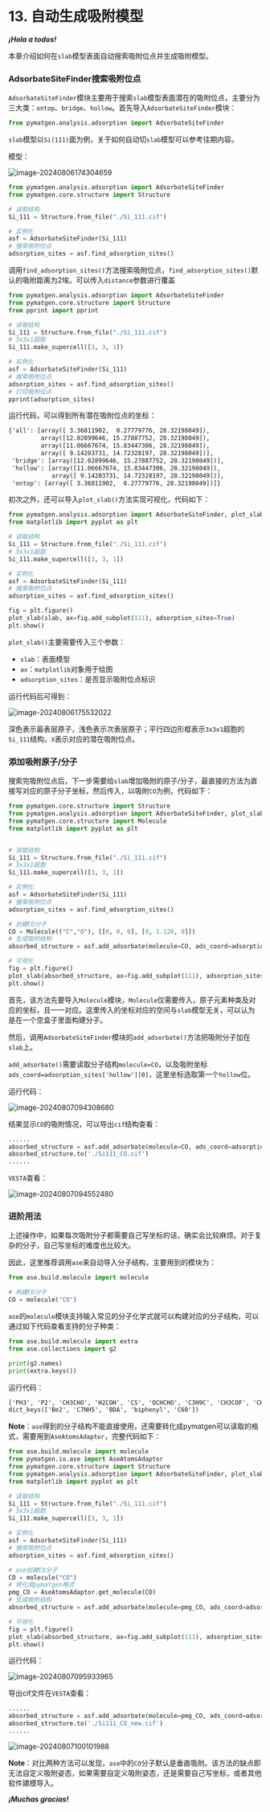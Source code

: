 # 13. 自动生成吸附模型

 ***¡Hola a todos!***

本章介绍如何在`slab`模型表面自动搜索吸附位点并生成吸附模型。

### AdsorbateSiteFinder搜索吸附位点

`AdsorbateSiteFinder`模块主要用于搜索`slab`模型表面潜在的吸附位点，主要分为三大类：`ontop`、`bridge`、`hollow`。首先导入`AdsorbateSiteFinder`模块：

```python
from pymatgen.analysis.adsorption import AdsorbateSiteFinder
```

`slab`模型以`Si(111)`面为例，关于如何自动切`slab`模型可以参考往期内容。

模型：

![image-20240806174304659](assets/image-20240806174304659-20241009173500-nfh40p4.png)

```python
from pymatgen.analysis.adsorption import AdsorbateSiteFinder
from pymatgen.core.structure import Structure

# 读取结构
Si_111 = Structure.from_file("./Si_111.cif")

# 实例化
asf = AdsorbateSiteFinder(Si_111)
# 搜索吸附位点
adsorption_sites = asf.find_adsorption_sites()
```

调用`find_adsorption_sites()`方法搜索吸附位点，`find_adsorption_sites()`默认的吸附距离为2埃。可以传入`distance`参数进行覆盖

```python
from pymatgen.analysis.adsorption import AdsorbateSiteFinder
from pymatgen.core.structure import Structure
from pprint import pprint

# 读取结构
Si_111 = Structure.from_file("./Si_111.cif")
# 3x3x1超胞
Si_111.make_supercell([3, 3, 1])

# 实例化
asf = AdsorbateSiteFinder(Si_111)
# 搜索吸附位点
adsorption_sites = asf.find_adsorption_sites()
# 打印吸附位点
pprint(adsorption_sites)
```

运行代码，可以得到所有潜在吸附位点的坐标：

```tex
{'all': [array([ 3.36811902,  0.27779776, 28.32198049]),
         array([12.02899646, 15.27887752, 28.32198049]),
         array([11.06667674, 15.83447306, 28.32198049]),
         array([ 9.14203731, 14.72328197, 28.32198049])],
 'bridge': [array([12.02899646, 15.27887752, 28.32198049])],
 'hollow': [array([11.06667674, 15.83447306, 28.32198049]),
            array([ 9.14203731, 14.72328197, 28.32198049])],
 'ontop': [array([ 3.36811902,  0.27779776, 28.32198049])]}
```

初次之外，还可以导入`plot_slab()`方法实现可视化，代码如下：

```python
from pymatgen.analysis.adsorption import AdsorbateSiteFinder, plot_slab	
from matplotlib import pyplot as plt

# 读取结构
Si_111 = Structure.from_file("./Si_111.cif")
# 3x3x1超胞
Si_111.make_supercell([3, 3, 1])

# 实例化
asf = AdsorbateSiteFinder(Si_111)
# 搜索吸附位点
adsorption_sites = asf.find_adsorption_sites()

fig = plt.figure()
plot_slab(slab, ax=fig.add_subplot(111), adsorption_sites=True)
plt.show()
```

`plot_slab()`主要需要传入三个参数：

- `slab`：表面模型
- `ax`：`matplotlib`对象用于绘图
- `adsorption_sites`：是否显示吸附位点标识

运行代码后可得到：

![image-20240806175532022](assets/image-20240806175532022-20241009173500-hlsmu57.png)

深色表示最表层原子，浅色表示次表层原子；平行四边形框表示`3x3x1`超胞的`Si_111`结构，`X`表示对应的潜在吸附位点。

### 添加吸附原子/分子

搜索完吸附位点后，下一步需要给`slab`增加吸附的原子/分子，最直接的方法为直接写对应的原子分子坐标，然后传入，以吸附`CO`为例，代码如下：

```python
from pymatgen.core.structure import Structure
from pymatgen.analysis.adsorption import AdsorbateSiteFinder, plot_slab
from pymatgen.core.structure import Molecule
from matplotlib import pyplot as plt


# 读取结构
Si_111 = Structure.from_file("./Si_111.cif")
# 3x3x1超胞
Si_111.make_supercell([3, 3, 1])

# 实例化
asf = AdsorbateSiteFinder(Si_111)
# 搜索吸附位点
adsorption_sites = asf.find_adsorption_sites()

# 创建CO分子
CO = Molecule(("C","O"), [[0, 0, 0], [0, 1.128, 0]])
# 生成吸附结构
absorbed_structure = asf.add_adsorbate(molecule=CO, ads_coord=adsorption_sites['hollow'][0])

# 可视化
fig = plt.figure()
plot_slab(absorbed_structure, ax=fig.add_subplot(111), adsorption_sites=False)
plt.show()
```

首先，该方法先要导入`Molecule`模块，`Molecule`仅需要传入，原子元素种类及对应的坐标，且一一对应。这里传入的坐标对应的空间与`slab`模型无关，可以认为是在一个空盒子里面构建分子。

然后，调用`AdsorbateSiteFinder`模块的`add_adsorbate()`方法把吸附分子加在`slab`上。

`add_adsorbate()`需要读取分子结构`molecule=CO`，以及吸附坐标`ads_coord=adsorption_sites['hollow'][0]`，这里坐标选取第一个`hollow`位。

运行代码：

![image-20240807094308680](assets/image-20240807094308680-20241009173500-ngjbhfn.png)

结果显示`CO`的吸附情况，可以导出`cif`结构查看：

```python
......
absorbed_structure = asf.add_adsorbate(molecule=CO, ads_coord=adsorption_sites['hollow'][0])
absorbed_structure.to('./Si111_CO.cif')
......
```

`VESTA`查看：

![image-20240807094552480](assets/image-20240807094552480-20241009173500-zrraivb.png)

### 进阶用法

上述操作中，如果每次吸附分子都需要自己写坐标的话，确实会比较麻烦。对于复杂的分子，自己写坐标的难度也比较大。

因此，这里推荐调用`ase`来自动导入分子结构，主要用到的模块为：

```python
from ase.build.molecule import molecule

# 构建CO分子
CO = molecule("CO")
```

`ase`的`molecule`模块支持输入常见的分子化学式就可以构建对应的分子结构，可以通过如下代码查看支持的分子种类：

```python
from ase.build.molecule import extra
from ase.collections import g2

print(g2.names)
print(extra.keys())
```

运行代码：

```tex
['PH3', 'P2', 'CH3CHO', 'H2COH', 'CS', 'OCHCHO', 'C3H9C', 'CH3COF', 'CH3CH2OCH3', 'HCOOH', 'HCCl3', 'HOCl', 'H2', 'SH2', 'C2H2', 'C4H4NH', 'CH3SCH3', 'SiH2_s3B1d', 'CH3SH', 'CH3CO', 'CO', 'ClF3', 'SiH4', 'C2H6CHOH', 'CH2NHCH2', 'isobutene', 'HCO', 'bicyclobutane', 'LiF', 'Si', 'C2H6', 'CN', 'ClNO', 'S', 'SiF4', 'H3CNH2', 'methylenecyclopropane', 'CH3CH2OH', 'F', 'NaCl', 'CH3Cl', 'CH3SiH3', 'AlF3', 'C2H3', 'ClF', 'PF3', 'PH2', 'CH3CN', 'cyclobutene', 'CH3ONO', 'SiH3', 'C3H6_D3h', 'CO2', 'NO', 'trans-butane', 'H2CCHCl', 'LiH', 'NH2', 'CH', 'CH2OCH2', 'C6H6', 'CH3CONH2', 'cyclobutane', 'H2CCHCN', 'butadiene', 'C', 'H2CO', 'CH3COOH', 'HCF3', 'CH3S', 'CS2', 'SiH2_s1A1d', 'C4H4S', 'N2H4', 'OH', 'CH3OCH3', 'C5H5N', 'H2O', 'HCl', 'CH2_s1A1d', 'CH3CH2SH', 'CH3NO2', 'Cl', 'Be', 'BCl3', 'C4H4O', 'Al', 'CH3O', 'CH3OH', 'C3H7Cl', 'isobutane', 'Na', 'CCl4', 'CH3CH2O', 'H2CCHF', 'C3H7', 'CH3', 'O3', 'P', 'C2H4', 'NCCN', 'S2', 'AlCl3', 'SiCl4', 'SiO', 'C3H4_D2d', 'H', 'COF2', '2-butyne', 'C2H5', 'BF3', 'N2O', 'F2O', 'SO2', 'H2CCl2', 'CF3CN', 'HCN', 'C2H6NH', 'OCS', 'B', 'ClO', 'C3H8', 'HF', 'O2', 'SO', 'NH', 'C2F4', 'NF3', 'CH2_s3B1d', 'CH3CH2Cl', 'CH3COCl', 'NH3', 'C3H9N', 'CF4', 'C3H6_Cs', 'Si2H6', 'HCOOCH3', 'O', 'CCH', 'N', 'Si2', 'C2H6SO', 'C5H8', 'H2CF2', 'Li2', 'CH2SCH2', 'C2Cl4', 'C3H4_C3v', 'CH3COCH3', 'F2', 'CH4', 'SH', 'H2CCO', 'CH3CH2NH2', 'Li', 'N2', 'Cl2', 'H2O2', 'Na2', 'BeH', 'C3H4_C2v', 'NO2']
dict_keys(['Be2', 'C7NH5', 'BDA', 'biphenyl', 'C60'])
```

**Note**：`ase`得到的分子结构不能直接使用，还需要转化成pymatgen可以读取的格式，需要用到`AseAtomsAdaptor`，完整代码如下：

```python
from ase.build.molecule import molecule
from pymatgen.io.ase import AseAtomsAdaptor
from pymatgen.core.structure import Structure
from pymatgen.analysis.adsorption import AdsorbateSiteFinder, plot_slab
from matplotlib import pyplot as plt

# 读取结构
Si_111 = Structure.from_file("./Si_111.cif")
# 3x3x1超胞
Si_111.make_supercell([3, 3, 1])

# 实例化
asf = AdsorbateSiteFinder(Si_111)
# 搜索吸附位点
adsorption_sites = asf.find_adsorption_sites()

# ase创建CO分子
CO = molecule("CO")
# 转化成pymatgen格式
pmg_CO = AseAtomsAdaptor.get_molecule(CO)
# 生成吸附结构
absorbed_structure = asf.add_adsorbate(molecule=pmg_CO, ads_coord=adsorption_sites['hollow'][0])

# 可视化
fig = plt.figure()
plot_slab(absorbed_structure, ax=fig.add_subplot(111), adsorption_sites=False)
plt.show()
```

运行代码：

![image-20240807095933965](assets/image-20240807095933965-20241009173500-79k95bb.png)

导出cif文件在`VESTA`查看：

```python
......
absorbed_structure = asf.add_adsorbate(molecule=pmg_CO, ads_coord=adsorption_sites['hollow'][0])
absorbed_structure.to('./Si111_CO_new.cif')
......
```

![image-20240807100101988](assets/image-20240807100101988-20241009173500-sv2vrg1.png)

**Note**：对比两种方法可以发现，`ase`中的`CO`分子默认是垂直吸附。该方法的缺点即无法自定义吸附姿态，如果需要自定义吸附姿态，还是需要自己写坐标，或者其他软件建模导入。

 ***¡Muchas gracias!***
